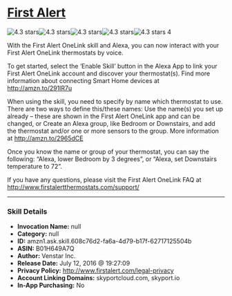 # [First Alert](http://alexa.amazon.com/#skills/amzn1.ask.skill.608c76d2-fa6a-4d79-b17f-62717125504b)
![4.3 stars](../../images/ic_star_black_18dp_1x.png)![4.3 stars](../../images/ic_star_black_18dp_1x.png)![4.3 stars](../../images/ic_star_black_18dp_1x.png)![4.3 stars](../../images/ic_star_black_18dp_1x.png)![4.3 stars](../../images/ic_star_half_black_18dp_1x.png) 4

With the First Alert OneLink skill and Alexa, you can now interact with your First Alert OneLink thermostats by voice.
 
To get started, select the ‘Enable Skill’ button in the Alexa App to link your First Alert OneLink account and discover your thermostat(s). Find more information about connecting Smart Home devices at http://amzn.to/291lR7u
 
When using the skill, you need to specify by name which thermostat to use. There are two ways to define this/these names:
Use the name(s) you set up already – these are shown in the First Alert OneLink app and can be changed, or
Create an Alexa group, like Bedroom or Downstairs, and add the thermostat and/or one or more sensors to the group. More information at http://amzn.to/2965dCE
 
Once you know the name or group of your thermostat, you can say the following: “Alexa, lower Bedroom by 3 degrees”, or “Alexa, set Downstairs temperature to 72”.
 
If you have any questions, please visit the First Alert OneLink FAQ at http://www.firstalertthermostats.com/support/

***

### Skill Details

* **Invocation Name:** null
* **Category:** null
* **ID:** amzn1.ask.skill.608c76d2-fa6a-4d79-b17f-62717125504b
* **ASIN:** B01H649A7Q
* **Author:** Venstar Inc.
* **Release Date:** July 12, 2016 @ 19:27:09
* **Privacy Policy:** http://www.firstalert.com/legal-privacy
* **Account Linking Domains:** skyportcloud.com, skyport.io
* **In-App Purchasing:** No
